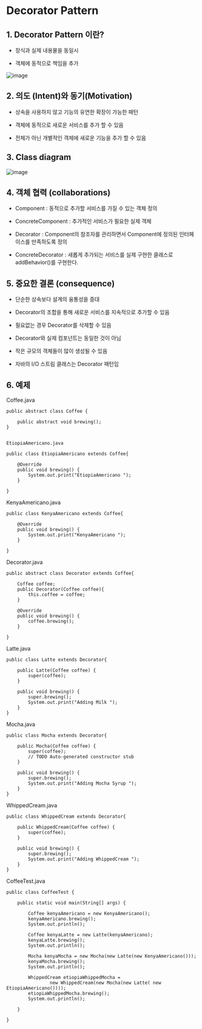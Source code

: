 # Decorator Pattern

## 1. Decorator Pattern 이란?


+ 장식과 실제 내용물을 동일시


+ 객체에 동적으로 책임을 추가

![image](https://github.com/kswdev/design-pattern/assets/92713670/3627d573-21c8-4449-bdf1-834f7b9bc709)



## 2. 의도 (Intent)와 동기(Motivation)


+ 상속을 사용하지 않고 기능의 유연한 확장이 가능한 패턴


+ 객체에 동적으로 새로운 서비스를 추가 할 수 있음


+ 전체가 아닌 개별적인 객체에 새로운 기능을 추가 할 수 있음



## 3. Class diagram
![image](https://github.com/kswdev/design-pattern/assets/92713670/3cb1e322-d4e9-41d1-9129-afc75bfed718)


## 4. 객체 협력 (collaborations)


+ Component : 동적으로 추가할 서비스를 가질 수 있는 객체 정의


+ ConcreteComponent : 추가적인 서비스가 필요한 실제 객체


+ Decorator : Component의 참조자를 관리하면서 Component에 정의된 인터페이스를 만족하도록 정의


+ ConcreteDecorator : 새롭게 추가되는 서비스를 실제 구현한 클래스로 addBehavior()를 구현한다.



## 5. 중요한 결론 (consequence)


+ 단순한 상속보다 설계의 융통성을 증대


+ Decorator의 조합을 통해 새로운 서비스를 지속적으로 추가할 수 있음


+ 필요없는 경우 Decorator를 삭제할 수 있음


+ Decorator와 실제 컴포넌트는 동일한 것이 아님


+ 작은 규모의 객체들이 많이 생성될 수 있음


+ 자바의 I/O 스트림 클래스는 Decorator 패턴임



## 6. 예제
Coffee.java

```
public abstract class Coffee {
	
	public abstract void brewing();
}


EtiopiaAmericano.java

public class EtiopiaAmericano extends Coffee{

	@Override
	public void brewing() {
		System.out.print("EtiopiaAmericano ");
	}

}
```

KenyaAmericano.java

```
public class KenyaAmericano extends Coffee{

	@Override
	public void brewing() {
		System.out.print("KenyaAmericano ");
	}

}
```

Decorator.java

```
public abstract class Decorator extends Coffee{

	Coffee coffee;
	public Decorator(Coffee coffee){
		this.coffee = coffee;
	}
	
	@Override
	public void brewing() {
		coffee.brewing();
	}

}
```

Latte.java

```
public class Latte extends Decorator{

	public Latte(Coffee coffee) {
		super(coffee);
	}
	
	public void brewing() {
		super.brewing();
		System.out.print("Adding Milk ");
	}
}
```

Mocha.java

```
public class Mocha extends Decorator{

	public Mocha(Coffee coffee) {
		super(coffee);
		// TODO Auto-generated constructor stub
	}

	public void brewing() {
		super.brewing();
		System.out.print("Adding Mocha Syrup ");
	}
}
```

WhippedCream.java

```
public class WhippedCream extends Decorator{

	public WhippedCream(Coffee coffee) {
		super(coffee);
	}

	public void brewing() {
		super.brewing();
		System.out.print("Adding WhippedCream ");
	}
}
```

CoffeeTest.java

```
public class CoffeeTest {

	public static void main(String[] args) {

		Coffee kenyaAmericano = new KenyaAmericano();
		kenyaAmericano.brewing();
		System.out.println();
		
		Coffee kenyaLatte = new Latte(kenyaAmericano);
		kenyaLatte.brewing();
		System.out.println();
		
		Mocha kenyaMocha = new Mocha(new Latte(new KenyaAmericano()));
		kenyaMocha.brewing();
		System.out.println();
		
		WhippedCream etiopiaWhippedMocha = 
				new WhippedCream(new Mocha(new Latte( new EtiopiaAmericano())));
		etiopiaWhippedMocha.brewing();
		System.out.println();
		
	}

}
```
